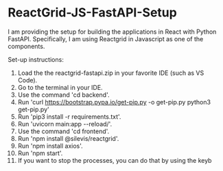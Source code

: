 # ReactGrid-JS-FastAPI-Setup
I am providing the setup for building the applications in React with Python FastAPI. Specifically, I am using Reactgrid in Javascript as one of the components. 

Set-up instructions:

1. Load the the reactgrid-fastapi.zip in your favorite IDE (such as VS Code). 
2. Go to the terminal in your IDE. 
3. Use the command 'cd backend'. 
4. Run 'curl https://bootstrap.pypa.io/get-pip.py -o get-pip.py python3 get-pip.py'
5.  Run 'pip3 install -r requirements.txt'. 
6. Run 'uvicorn main:app --reload/'. 
7.  Use the command 'cd frontend'.
8.  Run 'npm install @silevis/reactgrid'.
9. Run 'npm install axios'.
10. Run 'npm start'. 
11. If you want to stop the processes, you can do that by using the keyb
